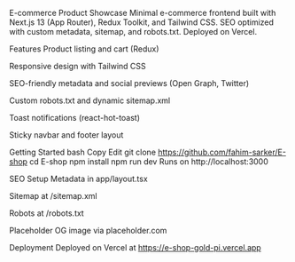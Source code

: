 E-commerce Product Showcase
Minimal e-commerce frontend built with Next.js 13 (App Router), Redux Toolkit, and Tailwind CSS. SEO optimized with custom metadata, sitemap, and robots.txt. Deployed on Vercel.

Features
Product listing and cart (Redux)

Responsive design with Tailwind CSS

SEO-friendly metadata and social previews (Open Graph, Twitter)

Custom robots.txt and dynamic sitemap.xml

Toast notifications (react-hot-toast)

Sticky navbar and footer layout

Getting Started
bash
Copy
Edit
git clone https://github.com/fahim-sarker/E-shop
cd E-shop
npm install
npm run dev
Runs on http://localhost:3000

SEO Setup
Metadata in app/layout.tsx

Sitemap at /sitemap.xml

Robots at /robots.txt

Placeholder OG image via placeholder.com

Deployment
Deployed on Vercel at https://e-shop-gold-pi.vercel.app